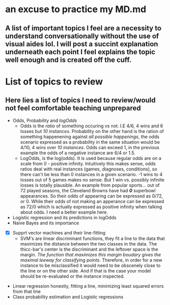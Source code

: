 # an excuse to practice my MD.md

## A list of important topics I feel are a necessity to understand conversationally without the use of visual aides lol. I will post a succint explanation underneath each point I feel explains the topic well enough and is created off the cuff.

# List of topics to review
## Here lies a list of topics I need to review/would not feel comfortable teaching unprepared
- Odds, Probability and _logOdds_
  - Odds is the _ratio_ of something occuring vs not. I.E 4/6, 4 wins and 6 losses but _10 instances_. Probability on the other hand is the ration of something happenening against _all possible happenings_, the odds scenario expressed as a probability in the same situation would be 4/10, 4 wins over _10 instances_. Odds can exceed 1, in the previous example the odds of a negative instance are 6/4 or 1.5.
  - LogOdds, is the log(odds). It is used because regular odds are on a scale from 0 - positive infinity. Intuitively this makes sense, odds ratios deal with real instances (games, diagnoses, conditions), so there can't be less than 0 instances in a given scenario. -1 wins to 4 losses out of 5 games makes no sense. But 1 win vs. possibly infinite losses is totally plausible. An example from popular sports... out of 72 played seasons, the Cleveland Browns have had **_0_** superbowl appearances. So their odds of appearing can be expressed as 0/72, or 0. While their odds of not making an apperance can be expressed as 72/0 which is actually expressed as positive infinity when talking about odds. I need a better example here.
- Logistic regression and its predictions in logOdds
- Naive Bayes and its importance
- [x] Supprt vector machines and their line-fitting
  - SVM's are linear discriminant functions, they fit a line to the data that maximizes the distance between the two classes in the data. The thicc-bar's center is the discriminant and the leftover space is the margin. _The function that maximizes this margin boudary gives the maximal leeway for classifying points_. Therefore, in order for a new instance to be misclassified it would need to be obscenely close to the line or on the other side. And if that is the case your model should be re-evaluated or the instance inspected.
- Linear regression honestly, fitting a line, minimizing least squared errors from that line
- Class probability estimation and Logistic regressions
